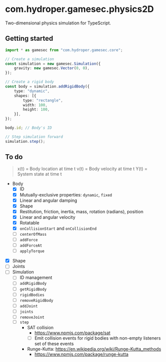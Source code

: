 # com.hydroper.gamesec.physics2D

Two-dimensional physics simulation for TypeScript.

## Getting started

```ts
import * as gamesec from "com.hydroper.gamesec.core";

// Create a simulation
const simulation = new gamesec.Simulation({
    gravity: new gamesec.Vector(0, 0),
});

// Create a rigid body
const body = simulation.addRigidBody({
    type: "dynamic",
    shapes: [{
        type: "rectangle",
        width: 100,
        height: 100,
    }],
});

body.id; // Body's ID

// Step simulation forward
simulation.step();
```

## To do

<blockquote>

x(t) = Body location at time t
v(t) = Body velocity at time t
Y(t) = System state at time t

</blockquote>

- Body
  - [x] ID
  - [x] Mutually-exclusive properties: `dynamic`, `fixed`
  - [x] Linear and angular damping
  - [x] Shape
  - [x] Restitution, friction, inertia, mass, rotation (radians), position
  - [x] Linear and angular velocity
  - [x] Rotatable
  - [x] `onCollisionStart` and `onCollisionEnd`
  - [ ] `centerOfMass`
  - [ ] `addForce`
  - [ ] `addForceAt`
  - [ ] `applyTorque`
- [x] Shape
- [ ] Joints
- [ ] Simulation
  - [ ] ID management
  - [ ] `addRigidBody`
  - [ ] `getRigidBody`
  - [ ] `rigidBodies`
  - [ ] `removeRigidBody`
  - [ ] `addJoint`
  - [ ] `joints`
  - [ ] `removeJoint`
  - [ ] `step`
    - SAT collision
      - https://www.npmjs.com/package/sat
      - [ ] Emit collision events for rigid bodies with non-empty listeners set of these events
    - Runge-Kutta: https://en.wikipedia.org/wiki/Runge–Kutta_methods
      - https://www.npmjs.com/package/runge-kutta